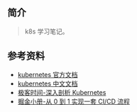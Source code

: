 ## 简介

> k8s 学习笔记。

## 参考资料

- [kubernetes 官方文档](https://kubernetes.io/docs/home/)
- [kubernetes 中文文档](https://kubernetes.io/zh/docs/home/)
- [极客时间-深入剖析 Kubernetes](https://time.geekbang.org/column/intro/100015201)
- [掘金小册-从 0 到 1 实现一套 CI/CD 流程](https://juejin.cn/book/6897616008173846543/section/6897634827311251471)
